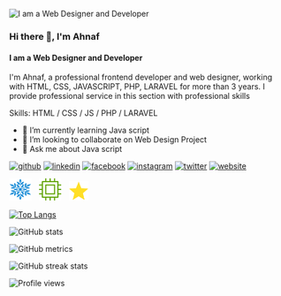 ![I am a Web Designer and Developer](https://media.licdn.com/dms/image/D5616AQEBYmsqJe-BHg/profile-displaybackgroundimage-shrink_350_1400/0/1679143012958?e=1684368000&v=beta&t=OW2UiLByoTFYBqLkG8uIwcooHKUFIKJz_6pMefdFKYY)

### Hi there 👋, I'm  Ahnaf
#### I am a Web Designer and Developer

I'm Ahnaf, a professional frontend developer and web designer, working with HTML, CSS, JAVASCRIPT, PHP, LARAVEL for more than 3 years. I provide professional service in this section with professional skills

Skills: HTML / CSS / JS / PHP / LARAVEL 

- 🌱 I’m currently learning Java script 
- 👯 I’m looking to collaborate on Web Design Project 
- 💬 Ask me about Java script 


[<img src='https://cdn.jsdelivr.net/npm/simple-icons@3.0.1/icons/github.svg' alt='github' height='40'>](https://github.com/ahnaf00)  [<img src='https://icons8.com/icon/wjmIz86BWbyf/linkedin-circled' alt='linkedin' height='40'>](https://www.linkedin.com/in/https://www.linkedin.com/in/ahnaf-anan-78073b1b3/?originalSubdomain=bd/)  [<img src='https://cdn.jsdelivr.net/npm/simple-icons@3.0.1/icons/facebook.svg' alt='facebook' height='40'>](https://www.facebook.com/ahnafananabir)  [<img src='https://cdn.jsdelivr.net/npm/simple-icons@3.0.1/icons/instagram.svg' alt='instagram' height='40'>](https://www.instagram.com/ahnaf_anan_abir/)  [<img src='https://cdn.jsdelivr.net/npm/simple-icons@3.0.1/icons/twitter.svg' alt='twitter' height='40'>](https://twitter.com/@ahnafanan01)  [<img src='https://cdn.jsdelivr.net/npm/simple-icons@3.0.1/icons/icloud.svg' alt='website' height='40'>](https://www.fiverr.com/ahnaf01?up_rollout=true)  

<a href='https://archiveprogram.github.com/'><img src='https://raw.githubusercontent.com/acervenky/animated-github-badges/master/assets/acbadge.gif' width='40' height='40'></a> <a href='https://docs.github.com/en/developers'><img src='https://raw.githubusercontent.com/acervenky/animated-github-badges/master/assets/devbadge.gif' width='40' height='40'></a> <a href='https://stars.github.com/'><img src='https://raw.githubusercontent.com/acervenky/animated-github-badges/master/assets/starbadge.gif' width='35' height='35'></a> 

[![Top Langs](https://github-readme-stats.vercel.app/api/top-langs/?username=ahnaf00)](https://github.com/anuraghazra/github-readme-stats)

![GitHub stats](https://github-readme-stats.vercel.app/api?username=ahnaf00&show_icons=true&count_private=true)  

![GitHub metrics](https://metrics.lecoq.io/ahnaf00)  

![GitHub streak stats](https://streak-stats.demolab.com/?user=ahnaf00)  

![Profile views](https://gpvc.arturio.dev/ahnaf00)  
